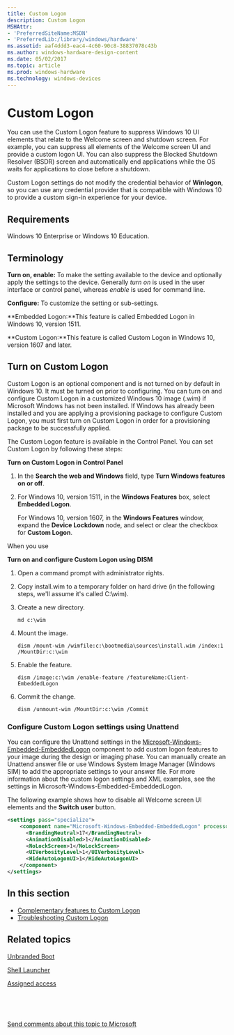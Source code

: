 ```yaml
---
title: Custom Logon
description: Custom Logon
MSHAttr:
- 'PreferredSiteName:MSDN'
- 'PreferredLib:/library/windows/hardware'
ms.assetid: aaf4ddd3-eac4-4c60-90c8-38837078c43b
ms.author: windows-hardware-design-content
ms.date: 05/02/2017
ms.topic: article
ms.prod: windows-hardware
ms.technology: windows-devices
---
```


# Custom Logon


You can use the Custom Logon feature to suppress Windows 10 UI elements that relate to the Welcome screen and shutdown screen. For example, you can suppress all elements of the Welcome screen UI and provide a custom logon UI. You can also suppress the Blocked Shutdown Resolver (BSDR) screen and automatically end applications while the OS waits for applications to close before a shutdown.

Custom Logon settings do not modify the credential behavior of **Winlogon**, so you can use any credential provider that is compatible with Windows 10 to provide a custom sign-in experience for your device.

## Requirements


Windows 10 Enterprise or Windows 10 Education.

## Terminology


**Turn on, enable:** To make the setting available to the device and optionally apply the settings to the device. Generally *turn on* is used in the user interface or control panel, whereas *enable* is used for command line.

**Configure:** To customize the setting or sub-settings.

**Embedded Logon:**This feature is called Embedded Logon in Windows 10, version 1511.

**Custom Logon:**This feature is called Custom Logon in Windows 10, version 1607 and later.

## <a href="" id="turn-on-logon"></a>Turn on Custom Logon


Custom Logon is an optional component and is not turned on by default in Windows 10. It must be turned on prior to configuring. You can turn on and configure Custom Logon in a customized Windows 10 image (.wim) if Microsoft Windows has not been installed. If Windows has already been installed and you are applying a provisioning package to configure Custom Logon, you must first turn on Custom Logon in order for a provisioning package to be successfully applied.

The Custom Logon feature is available in the Control Panel. You can set Custom Logon by following these steps:

**Turn on Custom Logon in Control Panel**

1.  In the **Search the web and Windows** field, type **Turn Windows features on or off**.
2.  For Windows 10, version 1511, in the **Windows Features** box, select **Embedded Logon**.

    For Windows 10, version 1607, in the **Windows Features** window, expand the **Device Lockdown** node, and select or clear the checkbox for **Custom Logon**.

When you use

**Turn on and configure Custom Logon using DISM**

1.  Open a command prompt with administrator rights.
2.  Copy install.wim to a temporary folder on hard drive (in the following steps, we'll assume it's called C:\\wim).
3.  Create a new directory.

    ```
    md c:\wim
    ```

4.  Mount the image.

    ```
    dism /mount-wim /wimfile:c:\bootmedia\sources\install.wim /index:1 /MountDir:c:\wim
    ```

5.  Enable the feature.

    ```
    dism /image:c:\wim /enable-feature /featureName:Client-EmbeddedLogon
    ```

6.  Commit the change.

    ```
    dism /unmount-wim /MountDir:c:\wim /Commit
    ```

### Configure Custom Logon settings using Unattend

You can configure the Unattend settings in the [Microsoft-Windows-Embedded-EmbeddedLogon](https://msdn.microsoft.com/en-us/windows/hardware/commercialize/customize/desktop/unattend/microsoft-windows-embedded-embeddedlogon) component to add custom logon features to your image during the design or imaging phase. You can manually create an Unattend answer file or use Windows System Image Manager (Windows SIM) to add the appropriate settings to your answer file. For more information about the custom logon settings and XML examples, see the settings in Microsoft-Windows-Embedded-EmbeddedLogon.

The following example shows how to disable all Welcome screen UI elements and the **Switch user** button.

```XML
<settings pass="specialize">
    <component name="Microsoft-Windows-Embedded-EmbeddedLogon" processorArchitecture="x86" publicKeyToken="31bf3856ad364e35" language="neutral" versionScope="nonSxS" xmlns:xsi="http://www.w3.org/2001/XMLSchema-instance">
      <BrandingNeutral>17</BrandingNeutral>
      <AnimationDisabled>1</AnimationDisabled>
      <NoLockScreen>1</NoLockScreen>
      <UIVerbosityLevel>1</UIVerbosityLevel>
      <HideAutoLogonUI>1</HideAutoLogonUI>
    </component>
</settings>
```

## In this section


-   [Complementary features to Custom Logon](complementary-features-to-custom-logon.md)
-   [Troubleshooting Custom Logon](troubleshooting-custom-logon.md)

## Related topics


[Unbranded Boot](unbranded-boot.md)

[Shell Launcher](shell-launcher.md)

[Assigned access](assigned-access.md)

 

 

[Send comments about this topic to Microsoft](mailto:wsddocfb@microsoft.com?subject=Documentation%20feedback%20%5Bp_enterprise_customizations\p_enterprise_customizations%5D:%20Custom%20Logon%20%20RELEASE:%20%2810/17/2016%29&body=%0A%0APRIVACY%20STATEMENT%0A%0AWe%20use%20your%20feedback%20to%20improve%20the%20documentation.%20We%20don't%20use%20your%20email%20address%20for%20any%20other%20purpose,%20and%20we'll%20remove%20your%20email%20address%20from%20our%20system%20after%20the%20issue%20that%20you're%20reporting%20is%20fixed.%20While%20we're%20working%20to%20fix%20this%20issue,%20we%20might%20send%20you%20an%20email%20message%20to%20ask%20for%20more%20info.%20Later,%20we%20might%20also%20send%20you%20an%20email%20message%20to%20let%20you%20know%20that%20we've%20addressed%20your%20feedback.%0A%0AFor%20more%20info%20about%20Microsoft's%20privacy%20policy,%20see%20http://privacy.microsoft.com/en-us/default.aspx. "Send comments about this topic to Microsoft")






